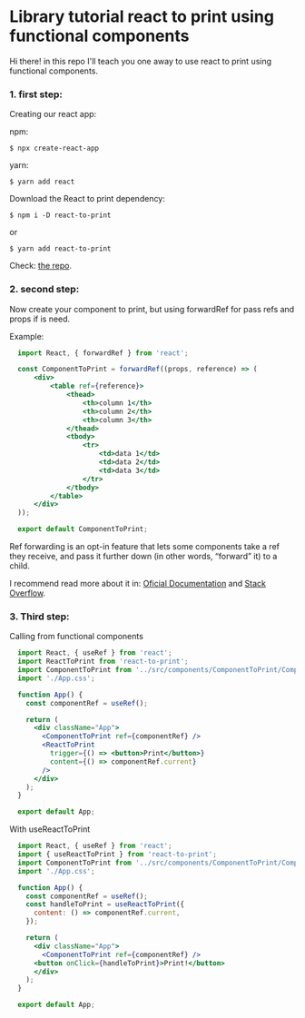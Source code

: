 # Library tutorial react to print using functional components

Hi there! in this repo I'll teach you one away to use react to print using functional components. 

### 1. first step:
  Creating our react app:

  npm:   
    
    $ npx create-react-app
  
  yarn: 
    
    $ yarn add react

  Download the React to print dependency:

    $ npm i -D react-to-print

  or

    $ yarn add react-to-print

  Check: [the repo](https://github.com/gregnb/react-to-print). 

### 2. second step:
  Now create your component to print, but using forwardRef for pass refs and props if is need.

  Example:
  ```jsx
    import React, { forwardRef } from 'react';

    const ComponentToPrint = forwardRef((props, reference) => (
        <div>
            <table ref={reference}>
                <thead>
                    <th>column 1</th>
                    <th>column 2</th>
                    <th>column 3</th>
                </thead>
                <tbody>
                    <tr>
                        <td>data 1</td>
                        <td>data 2</td>
                        <td>data 3</td>
                    </tr>
                </tbody>
            </table>
        </div>
    ));

    export default ComponentToPrint;
  ```

  Ref forwarding is an opt-in feature that lets some components take a ref they receive, and pass it further down (in other words, “forward” it) to a child.

  I recommend read more about it in: [Oficial Documentation]('https://reactjs.org/docs/forwarding-refs.html#gatsby-focus-wrapper) and [Stack Overflow]('https://stackoverflow.com/questions/66664209/how-can-i-use-forwardref-in-react').

### 3. Third step:
  Calling from functional components

  ```jsx
    import React, { useRef } from 'react';
    import ReactToPrint from 'react-to-print';
    import ComponentToPrint from '../src/components/ComponentToPrint/ComponentToPrint';
    import './App.css';

    function App() {
      const componentRef = useRef();

      return (
        <div className="App">
          <ComponentToPrint ref={componentRef} />
          <ReactToPrint 
            trigger={() => <button>Print</button>}
            content={() => componentRef.current}
          />
        </div>
      );
    }

    export default App;
  ```

  With useReactToPrint

  ```jsx
    import React, { useRef } from 'react';
    import { useReactToPrint } from 'react-to-print';
    import ComponentToPrint from '../src/components/ComponentToPrint/ComponentToPrint';
    import './App.css';

    function App() {
      const componentRef = useRef();
      const handleToPrint = useReactToPrint({
        content: () => componentRef.current,
      });

      return (
        <div className="App">
          <ComponentToPrint ref={componentRef} />
        <button onClick={handleToPrint}>Print!</button>
        </div>
      );
    }

    export default App;
  ```
